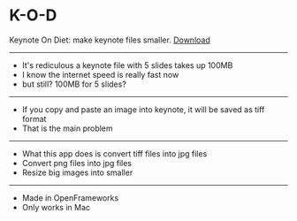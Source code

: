 # K-O-D
Keynote On Diet: make keynote files smaller. [Download](https://github.com/quietcricket/kod/releases)

---
* It's rediculous a keynote file with 5 slides takes up 100MB
* I know the internet speed is really fast now
* but still? 100MB for 5 slides? 
---
* If you copy and paste an image into keynote, it will be saved as tiff format
* That is the main problem
---
* What this app does is convert tiff files into jpg files
* Convert png files into jpg files
* Resize big images into smaller
---
* Made in OpenFrameworks
* Only works in Mac
